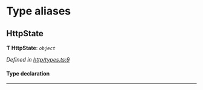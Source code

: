 

# Type aliases

<a id="httpstate"></a>

##  HttpState

**Ƭ HttpState**: *`object`*

*Defined in [http/types.ts:9](https://github.com/polkadot-js/api/blob/94e4626/packages/rpc-provider/src/http/types.ts#L9)*

#### Type declaration

___


